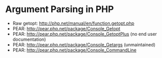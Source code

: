 # Argument Parsing in PHP

* Raw getopt: http://php.net/manual/en/function.getopt.php
* PEAR: http://pear.php.net/package/Console_Getopt
* PEAR: http://pear.php.net/package/Console_GetoptPlus (no end user documentation)
* PEAR: http://pear.php.net/package/Console_Getargs (unmaintained)
* PEAR: http://pear.php.net/package/Console_CommandLine
